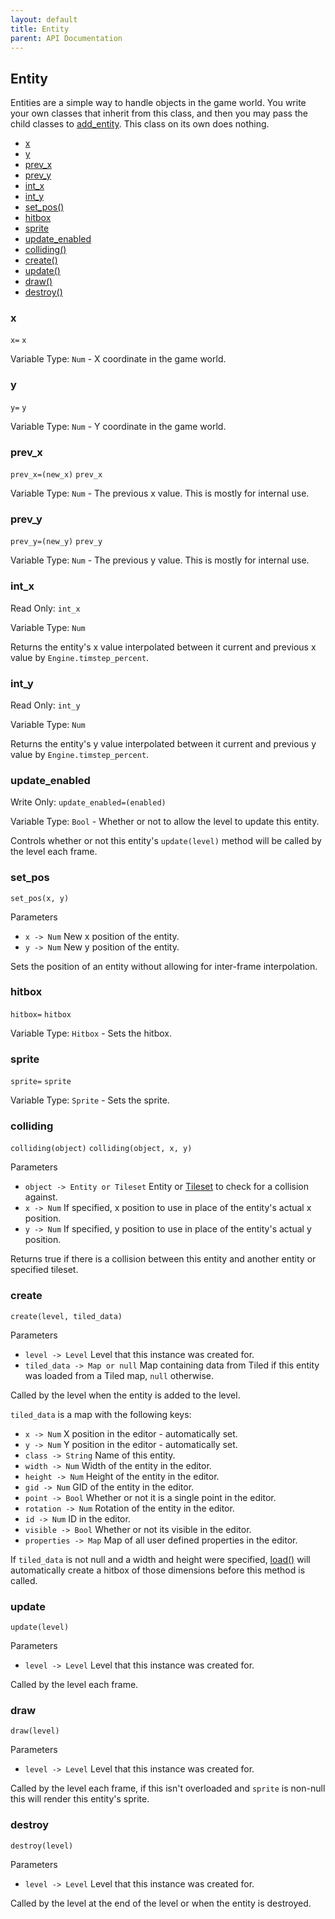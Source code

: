 ```yaml
---
layout: default
title: Entity
parent: API Documentation
---
```


## Entity
Entities are a simple way to handle objects in the game world. You write your own classes
that inherit from this class, and then you may pass the child classes to [add_entity](Level#add_entity).
This class on its own does nothing.

 + [x](#x)
 + [y](#y)
 + [prev_x](#prev_x)
 + [prev_y](#prev_y)
 + [int_x](#int_x)
 + [int_y](#int_y)
 + [set_pos()](#set_pos)
 + [hitbox](#hitbox)
 + [sprite](#sprite)
 + [update_enabled](#update_enabled)
 + [colliding()](#colliding)
 + [create()](#create)
 + [update()](#update)
 + [draw()](#draw)
 + [destroy()](#destroy)

### x
`x=` `x`

Variable Type: `Num` - X coordinate in the game world.

### y
`y=` `y`

Variable Type: `Num` - Y coordinate in the game world.

### prev_x
`prev_x=(new_x)` `prev_x`

Variable Type: `Num` - The previous x value. This is mostly for internal use.

### prev_y
`prev_y=(new_y)` `prev_y`

Variable Type: `Num` - The previous y value. This is mostly for internal use.

### int_x
Read Only: `int_x`

Variable Type: `Num`

Returns the entity's x value interpolated between it current and previous x value by
`Engine.timstep_percent`.

### int_y
Read Only: `int_y`

Variable Type: `Num`

Returns the entity's y value interpolated between it current and previous y value by
`Engine.timstep_percent`.

### update_enabled
Write Only: `update_enabled=(enabled)`

Variable Type: `Bool` - Whether or not to allow the level to update this entity.
 
Controls whether or not this entity's `update(level)` method will be called by the level each frame.

### set_pos
`set_pos(x, y)`

Parameters
 + `x -> Num` New x position of the entity.
 + `y -> Num` New y position of the entity.

Sets the position of an entity without allowing for inter-frame interpolation.

### hitbox
`hitbox=` `hitbox`

Variable Type: `Hitbox` - Sets the hitbox.

### sprite
`sprite=` `sprite`

Variable Type: `Sprite` - Sets the sprite.

### colliding
`colliding(object)`
`colliding(object, x, y)`

Parameters
 + `object -> Entity or Tileset` Entity or [Tileset](Tileset) to check for a collision against.
 + `x -> Num` If specified, x position to use in place of the entity's actual x position.
 + `y -> Num` If specified, y position to use in place of the entity's actual y position.

Returns true if there is a collision between this entity and another entity or specified tileset. 

### create
`create(level, tiled_data)`

Parameters
 + `level -> Level` Level that this instance was created for.
 + `tiled_data -> Map or null` Map containing data from Tiled if this entity was loaded from a Tiled map, `null` otherwise.

Called by the level when the entity is added to the level.

`tiled_data` is a map with the following keys:

 + `x -> Num` X position in the editor - automatically set.
 + `y -> Num` Y position in the editor - automatically set.
 + `class -> String` Name of this entity.
 + `width -> Num` Width of the entity in the editor.
 + `height -> Num` Height of the entity in the editor.
 + `gid -> Num` GID of the entity in the editor.
 + `point -> Bool` Whether or not it is a single point in the editor.
 + `rotation -> Num` Rotation of the entity in the editor.
 + `id -> Num` ID in the editor.
 + `visible -> Bool` Whether or not its visible in the editor.
 + `properties -> Map` Map of all user defined properties in the editor.

If `tiled_data` is not null and a width and height were specified, [load()](Level#load)
will automatically create a hitbox of those dimensions before this method is called.

### update
`update(level)`

Parameters
 + `level -> Level` Level that this instance was created for.

Called by the level each frame.

### draw
`draw(level)`

Parameters
 + `level -> Level` Level that this instance was created for.

Called by the level each frame, if this isn't overloaded and `sprite` is non-null this will
render this entity's sprite.

### destroy
`destroy(level)`

Parameters
 + `level -> Level` Level that this instance was created for.

Called by the level at the end of the level or when the entity is destroyed.

